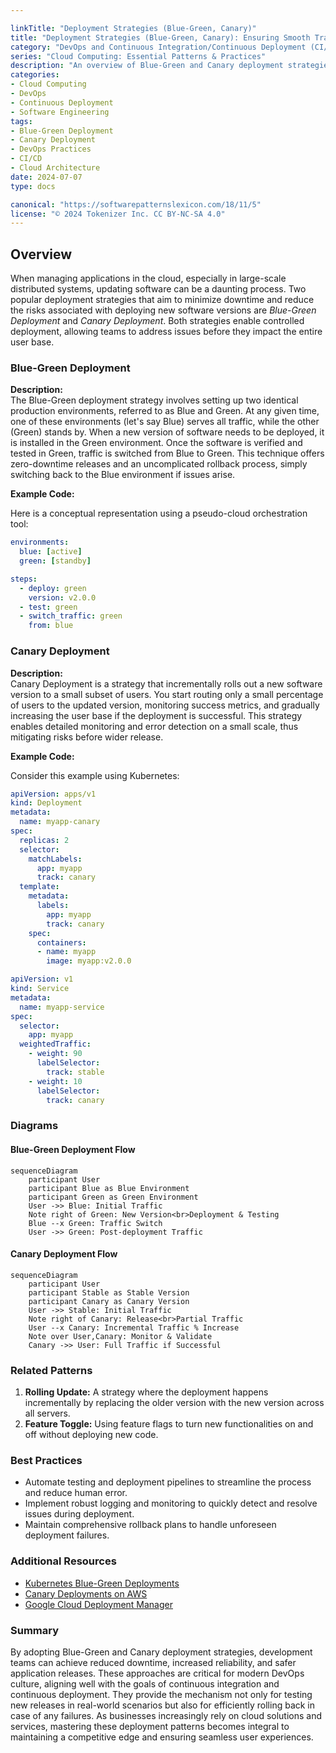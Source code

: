 ```yaml
---

linkTitle: "Deployment Strategies (Blue-Green, Canary)"
title: "Deployment Strategies (Blue-Green, Canary): Ensuring Smooth Transitions in Application Updates"
category: "DevOps and Continuous Integration/Continuous Deployment (CI/CD) in Cloud"
series: "Cloud Computing: Essential Patterns & Practices"
description: "An overview of Blue-Green and Canary deployment strategies to facilitate seamless application upgrades while minimizing downtime and risk."
categories:
- Cloud Computing
- DevOps
- Continuous Deployment
- Software Engineering
tags:
- Blue-Green Deployment
- Canary Deployment
- DevOps Practices
- CI/CD
- Cloud Architecture
date: 2024-07-07
type: docs

canonical: "https://softwarepatternslexicon.com/18/11/5"
license: "© 2024 Tokenizer Inc. CC BY-NC-SA 4.0"
---
```


## Overview

When managing applications in the cloud, especially in large-scale distributed systems, updating software can be a daunting process. Two popular deployment strategies that aim to minimize downtime and reduce the risks associated with deploying new software versions are *Blue-Green Deployment* and *Canary Deployment*. Both strategies enable controlled deployment, allowing teams to address issues before they impact the entire user base.

### Blue-Green Deployment

**Description:**  
The Blue-Green deployment strategy involves setting up two identical production environments, referred to as Blue and Green. At any given time, one of these environments (let's say Blue) serves all traffic, while the other (Green) stands by. When a new version of software needs to be deployed, it is installed in the Green environment. Once the software is verified and tested in Green, traffic is switched from Blue to Green. This technique offers zero-downtime releases and an uncomplicated rollback process, simply switching back to the Blue environment if issues arise.

**Example Code:**

Here is a conceptual representation using a pseudo-cloud orchestration tool:

```yaml
environments:
  blue: [active]
  green: [standby]

steps:
  - deploy: green
    version: v2.0.0
  - test: green
  - switch_traffic: green
    from: blue
```

### Canary Deployment

**Description:**  
Canary Deployment is a strategy that incrementally rolls out a new software version to a small subset of users. You start routing only a small percentage of users to the updated version, monitoring success metrics, and gradually increasing the user base if the deployment is successful. This strategy enables detailed monitoring and error detection on a small scale, thus mitigating risks before wider release.

**Example Code:**

Consider this example using Kubernetes:

```yaml
apiVersion: apps/v1
kind: Deployment
metadata:
  name: myapp-canary
spec:
  replicas: 2
  selector:
    matchLabels:
      app: myapp
      track: canary
  template:
    metadata:
      labels:
        app: myapp
        track: canary
    spec:
      containers:
      - name: myapp
        image: myapp:v2.0.0

apiVersion: v1
kind: Service
metadata:
  name: myapp-service
spec:
  selector:
    app: myapp
  weightedTraffic:
    - weight: 90
      labelSelector:
        track: stable
    - weight: 10
      labelSelector:
        track: canary
```

### Diagrams

#### Blue-Green Deployment Flow

```mermaid
sequenceDiagram
    participant User
    participant Blue as Blue Environment
    participant Green as Green Environment
    User ->> Blue: Initial Traffic
    Note right of Green: New Version<br>Deployment & Testing
    Blue --x Green: Traffic Switch
    User ->> Green: Post-deployment Traffic
```

#### Canary Deployment Flow

```mermaid
sequenceDiagram
    participant User
    participant Stable as Stable Version
    participant Canary as Canary Version
    User ->> Stable: Initial Traffic
    Note right of Canary: Release<br>Partial Traffic
    User --x Canary: Incremental Traffic % Increase
    Note over User,Canary: Monitor & Validate
    Canary ->> User: Full Traffic if Successful
```

### Related Patterns

1. **Rolling Update:** A strategy where the deployment happens incrementally by replacing the older version with the new version across all servers.
2. **Feature Toggle:** Using feature flags to turn new functionalities on and off without deploying new code.

### Best Practices

- Automate testing and deployment pipelines to streamline the process and reduce human error.
- Implement robust logging and monitoring to quickly detect and resolve issues during deployment.
- Maintain comprehensive rollback plans to handle unforeseen deployment failures.

### Additional Resources

- [Kubernetes Blue-Green Deployments](https://kubernetes.io/docs/concepts/services-networking/service/)
- [Canary Deployments on AWS](https://aws.amazon.com/devops/continuous-delivery/deployment/)
- [Google Cloud Deployment Manager](https://cloud.google.com/deployment-manager)

### Summary

By adopting Blue-Green and Canary deployment strategies, development teams can achieve reduced downtime, increased reliability, and safer application releases. These approaches are critical for modern DevOps culture, aligning well with the goals of continuous integration and continuous deployment. They provide the mechanism not only for testing new releases in real-world scenarios but also for efficiently rolling back in case of any failures. As businesses increasingly rely on cloud solutions and services, mastering these deployment patterns becomes integral to maintaining a competitive edge and ensuring seamless user experiences.
